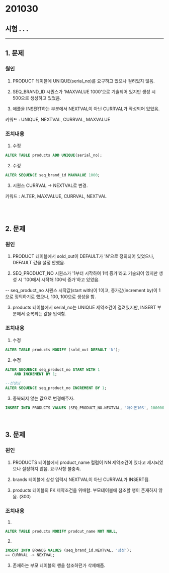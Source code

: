 

# 201030

## 시험 . . .
---
## 1. 문제
### 원인

1. PRODUCT 테이블에 UNIQUE(serial_no)를 요구하고 있으나 걸려있지 않음.

2. SEQ_BRAND_ID 시퀀스가 'MAXVALUE 1000'으로 기술되어 있지만 생성 시 500으로 생성하고 있었음.

3. 애플을 INSERT하는 부분에서 NEXTVAL이 아닌 CURRVAL가 작성되어 있었음.

키워드 : UNIQUE, NEXTVAL, CURRVAL, MAXVALUE

### 조치내용
1. 수정
```sql
ALTER TABLE products ADD UNIQUE(serial_no);
```
2. 수정
```sql
ALTER SEQUENCE seq_brand_id MAXVALUE 1000;
```
3. 시퀀스 CURRVAL -> NEXTVAL로 변경.

키워드 : ALTER, MAXVALUE, CURRVAL, NEXTVAL

<br>
<br>


## 2. 문제
### 원인
1. PRODUCT 테이블에서 sold_out이 DEFAULT가 'N'으로 정의되어 있었으나, DEFAULT 값을 설정 안했음.  

2. SEQ_PRODUCT_NO 시퀀스가 '1부터 시작하여 1씩 증가'라고 기술되어 있지만 생성 시 '100에서 시작해 100씩 증가'하고 있었음.

-- seq_product_no 시퀀스 시작값(start with)이 1이고, 증가값(increment by)이 1으로 정의하기로 했으나, 100, 100으로 생성을 함.

3. products 테이블에서 serial_no는 UNIQUE 제약조건이 걸려있지만, INSERT 부분에서 중복되는 값을 입력함.




### 조치내용

1. 수정 
```sql 
ALTER TABLE products MODIFY (sold_out DEFAULT 'N');
```
2. 수정
```sql
ALTER SEQUENCE seq_product_no START WITH 1
    AND INCREMENT BY 1;

--선생님
ALTER SEQUENCE seq_product_no INCREMENT BY 1;
```
3. 중복되지 않는 값으로 변경해주자.
```sql
INSERT INTO PRODUCTS VALUES (SEQ_PRODUCT_NO.NEXTVAL, '아이폰10S', 1000000, 200, '10s',DEFAULT);
```



<br>

## 3. 문제
### 원인

1. PRODUCTS 테이블에서 product_name 컬럼이 NN 제약조건이 있다고 제시되었으나 설정하지 않음. 요구사항 불충족.

2. brands 테이블에 삼성 입력시 NEXTVAL이 아닌 CURRVAL가 INSERT됨.

3. products 테이블의 FK 제약조건을 위배함. 부모테이블에 참조할 행이 존재하지 않음. (300)






### 조치내용
1. 

```sql
ALTER TABLE products MODIFY prodcut_name NOT NULL,
```
2. 
```sql
INSERT INTO BRANDS VALUES (seq_brand_id.NEXTVAL, '삼성');
== CURRVAL -> NEXTVAL;
```
3. 존재하는 부모 테이블의 행을 참조하던가 삭제해줌.


